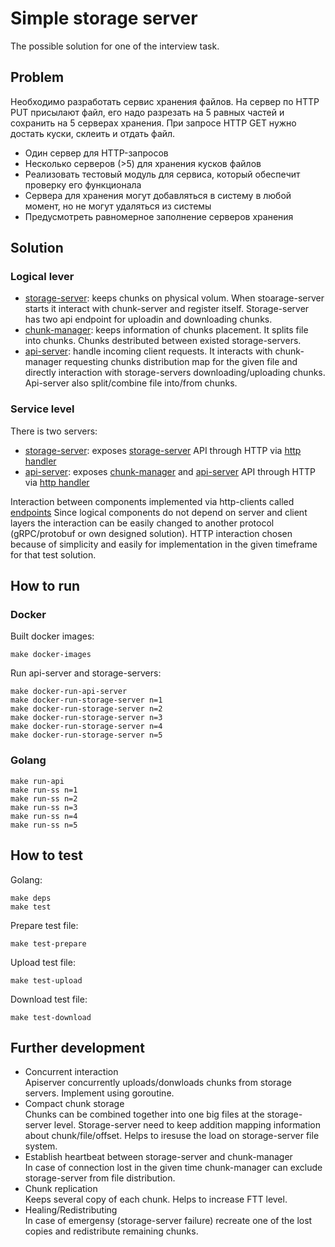 # Simple storage server

The possible solution for one of the interview task. 

## Problem 
Необходимо разработать сервис хранения файлов.
На сервер по HTTP PUT присылают файл, его надо разрезать на 5 равных частей и сохранить на 5 серверах хранения. При запросе HTTP GET нужно достать куски, склеить и отдать файл.

- Один сервер для HTTP-запросов
- Несколько серверов (>5) для хранения кусков файлов
- Реализовать тестовый модуль для сервиса, который обеспечит проверку его функционала
- Сервера для хранения могут добавляться в систему в любой момент, но не могут удаляться из системы
- Предусмотреть равномерное заполнение серверов хранения

## Solution
### Logical lever
- [storage-server](internal/storageserver/storageserver.go): keeps chunks on physical volum. When stoarage-server starts it interact with chunk-server and register itself. Storage-server has two api endpoint for uploadin and downloading chunks.
- [chunk-manager](internal/chunkmanager/chunkmanager.go): keeps information of chunks placement. It splits file into chunks. Chunks destributed between existed storage-servers.
- [api-server](internal/apiserver/apiserver.go): handle incoming client requests. It interacts with chunk-manager requesting chunks distribution map for the given file and directly interaction with storage-servers downloading/uploading chunks. Api-server also split/combine file into/from chunks.

### Service level
There is two servers:
- [storage-server](cmd/storage-server/main.go): exposes [storage-server](internal/storageserver/storageserver.go) API through HTTP via [http handler](internal/entrypoint/http/storageserver/handler.go)
- [api-server](cmd/api-server/main.go): exposes [chunk-manager](internal/chunkmanager/chunkmanager.go) and [api-server](internal/apiserver/apiserver.go) API through HTTP via [http handler](internal/entrypoint/http/apiserver/handler.go)

Interaction between components implemented via http-clients called [endpoints](internal/endpoint)
Since logical components do not depend on server and client layers  the interaction can be easily changed to another protocol (gRPC/protobuf or own designed solution). HTTP interaction chosen because of simplicity and easily for implementation in the given timeframe for that test solution.

## How to run
### Docker
Built docker images:
```
make docker-images
```
Run api-server and storage-servers:
```
make docker-run-api-server
make docker-run-storage-server n=1
make docker-run-storage-server n=2
make docker-run-storage-server n=3
make docker-run-storage-server n=4
make docker-run-storage-server n=5
```
### Golang
```
make run-api
make run-ss n=1
make run-ss n=2
make run-ss n=3
make run-ss n=4
make run-ss n=5
```

## How to test
Golang:
```
make deps
make test
```
Prepare test file:
```
make test-prepare
```
Upload test file:
```
make test-upload
```
Download test file:
```
make test-download
```

## Further development
- Concurrent interaction  
  Apiserver concurrently uploads/donwloads chunks from storage servers. Implement using goroutine.
- Compact chunk storage  
  Chunks can be combined together into one big files at the storage-server level. Storage-server need to keep addition mapping information about chunk/file/offset. Helps to iresuse the load on storage-server file system.
- Establish heartbeat between storage-server and chunk-manager  
  In case of connection lost in the given time chunk-manager can exclude storage-server from file distribution. 
- Chunk replication  
  Keeps several copy of each chunk. Helps to increase FTT level. 
- Healing/Redistributing  
  In case of emergensy (storage-server failure) recreate one of the lost copies and redistribute remaining chunks.
